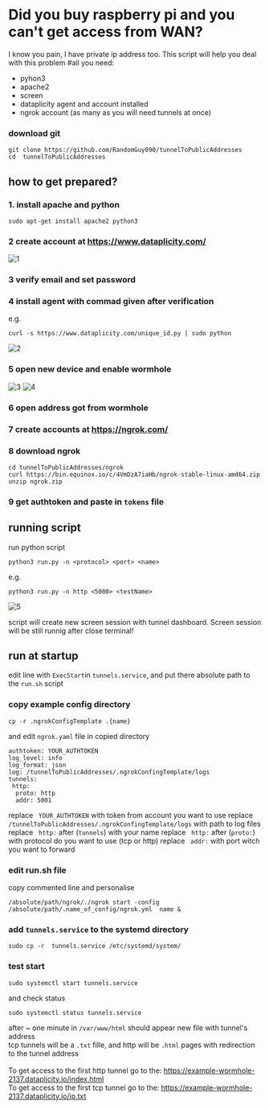 Did you buy raspberry pi and you can't get access from WAN?
===
I know you pain, I have private ip address too.
This script will help you deal with this problem
#all you need:
- pyhon3
- apache2
- screen
- dataplicity agent and account installed
- ngrok account (as many as you will need tunnels at once)

### download git
``` 
git clone https://github.com/RandomGuy090/tunnelToPublicAddresses
cd  tunnelToPublicAddresses
```

## how to get prepared?
### 1. install apache and python
``` 
sudo apt-get install apache2 python3
```

### 2 create account at https://www.dataplicity.com/
![1](https://user-images.githubusercontent.com/64653975/117491269-42fce500-af70-11eb-9338-392e318e2571.png)
### 3 verify email and set password
### 4 install agent with commad given after verification
e.g.
```
curl -s https://www.dataplicity.com/unique_id.py | sudo python
```
![2](https://user-images.githubusercontent.com/64653975/117491272-442e1200-af70-11eb-9223-20405783bc0c.png)

### 5 open new device and enable wormhole
![3](https://user-images.githubusercontent.com/64653975/117491274-455f3f00-af70-11eb-8461-85d97a176784.png)
![4](https://user-images.githubusercontent.com/64653975/117491276-45f7d580-af70-11eb-9c62-12bde945998c.png)
### 6 open address got from wormhole
### 7 create accounts at https://ngrok.com/
### 8 download ngrok 
```
cd tunnelToPublicAddresses/ngrok
curl https://bin.equinox.io/c/4VmDzA7iaHb/ngrok-stable-linux-amd64.zip
unzip ngrok.zip
```
### 9 get authtoken and paste in ```tokens``` file

## running script 
run python script 
```
python3 run.py -n <protocol> <port> <name>
```
e.g.
```
python3 run.py -n http <5000> <testName>
```
![5](https://user-images.githubusercontent.com/64653975/117494417-95400500-af74-11eb-9afd-da6e04071748.png)

script will create new screen session with tunnel dashboard. Screen session will be still runnig after close terminal!

## run at startup
edit line with ```ExecStart```in ```tunnels.service```, and put there absolute path to the ``` run.sh ``` script

### copy example config directory
```
cp -r .ngrokConfigTemplate .{name}
```
and edit ```ngrok.yaml``` file in copied directory

```
authtoken: YOUR_AUTHTOKEN
log_level: info
log_format: json
log: /tunnelToPublicAddresses/.ngrokConfingTemplate/logs
tunnels:
 http:
  proto: http
  addr: 5001
 ```
replace ``` YOUR_AUTHTOKEN``` with token from account you want to use
replace ``` /tunnelToPublicAddresses/.ngrokConfingTemplate/logs``` with path to log files
replace ``` http:``` after (```tunnels```) with your name
replace ``` http:``` after (```proto:```) with protocol do you want to use (tcp or http)
replace ``` addr:```  with port witch you want to forward

### edit run.sh file
copy commented line and personalise 
``` 
/absolute/path/ngrok/./ngrok start -config /absolute/path/.name_of_config/ngrok.yml  name &
```
### add ```tunnels.service``` to the systemd directory 
```
sudo cp -r  tunnels.service /etc/systemd/system/
```
### test start
```
sudo systemctl start tunnels.service
```
and check status
```
sudo systemctl status tunnels.service
```
after ~ one minute in ```/var/www/html``` should appear new file with tunnel's address<br>
tcp tunnels will be a ```.txt``` fille, and http will be ```.html``` pages with redirection to the tunnel address<br>
<br>
To get access to the first http tunnel go to the: https://example-wormhole-2137.dataplicity.io/index.html<br>
To get access to the first tcp tunnel go to the: https://example-wormhole-2137.dataplicity.io/ip.txt


